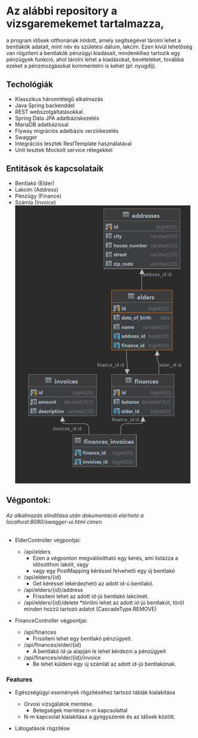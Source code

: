 # Az alábbi repository a vizsgaremekemet tartalmazza,

a program idősek otthonának íródott, amely segítségével tárolni lehet a bentlakók adatait, mint név és születési dátum,
lakcím. Ezen kívül lehetőség van rögzíteni a bentlakók pénzügyi kiadásait, mindenkihez tartozik egy pénzügyek funkció,
ahol tárolni lehet a kiadásokat, bevételeket, továbbá ezeket a pénzmozgásokat kommentelni is kehet (pl: nyugdíj).

## Techológiák

* Klasszikus háromrétegű alkalmazás
* Java Spring backenddel
* REST webszolgáltatásokkal.
* Spring Data JPA adatbáziskezelés
* MariaDB adatbázissal
* Flyway migrációs adatbázis verziókezelés
* Swagger
* Integrációs tesztek RestTemplate használatával
* Unit tesztek Mockolt service rétegekkel

## Entitások és kapcsolataik

* Bentlakó (Elder)
* Lakcím (Address)
* Pénzügy (Finance)
* Számla (Invoice)
  ![img_1.png](img_1.png)

## Végpontok:

###### Az alkalmazás elindítása után dokumentáció elérhetó a localhost:8080/swagger-ui.html címen

* ElderController végpontjai:
    * /api/elders
        * Ezen a végponton megvalósítható egy kérés, ami listázza a idősotthon lakóit, vagy
        * vagy egy PostMapping kéréssel felvehető egy új bentlakó
    * /api/elders/{id}
        * Get kéréssel lekérdezhetó az adott id-ú bentlakó.
    * /api/elders/{id}/address
        * Frissíteni lehet az adott id-jú bentlakó lakcímét.
    * /api/elders/{id}/delete
      *törölni lehet az adott id-jú bentlakót, töröl minden hozzű tartozó adatot (CascadeType.REMOVE)

* FinanceController végpontjai:
  * /api/finances
    * Frissíteni lehet egy bentlakó pénzügyeit.
  * /api/finances/elder/{id}
    * A bentlakó Id-ja alapján le lehet kérdezni a pénzügyeit 
  * /api/finances/elder/{id}/invoice
    * Be lehet küldeni egy új számlát az adott id-jú bentlakónak. 
  
### Features

* Egészségügyi események rögzítéséhez tartozó táblák kialakítása
    * Orvosi vizsgálatok mentése.
        * Betegségek mentése n-m kapcsolattal
    * N-m kapcsolat kialakítása a gyógyszerek és az idősek között.

* Látogatások rögzítése


